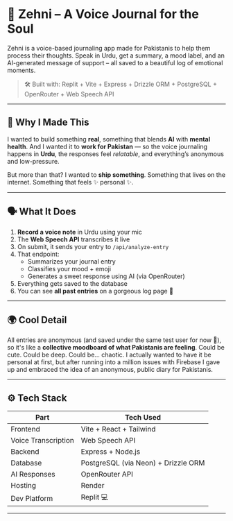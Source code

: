 # 💬 Zehni – A Voice Journal for the Soul

Zehni is a voice-based journaling app made for Pakistanis to help them process their thoughts. Speak in Urdu, get a summary, a mood label, and an AI-generated message of support – all saved to a beautiful log of emotional moments.

> 🛠️ Built with: Replit + Vite + Express + Drizzle ORM + PostgreSQL + OpenRouter + Web Speech API

---

## 🧠 Why I Made This

I wanted to build something **real**, something that blends **AI** with **mental health**. And I wanted it to **work for Pakistan** — so the voice journaling happens in **Urdu**, the responses feel *relatable*, and everything’s anonymous and low-pressure.

But more than that? I wanted to **ship something**. Something that lives on the internet. Something that feels ✨ personal ✨.

---

## 🗣️ What It Does

1. **Record a voice note** in Urdu using your mic
2. The **Web Speech API** transcribes it live
3. On submit, it sends your entry to `/api/analyze-entry`
4. That endpoint:
   - Summarizes your journal entry
   - Classifies your mood + emoji
   - Generates a sweet response using AI (via OpenRouter)
5. Everything gets saved to the database
6. You can see **all past entries** on a gorgeous log page 💅

---

## 🌍 Cool Detail

All entries are anonymous (and saved under the same test user for now 👀), so it's like a **collective moodboard of what Pakistanis are feeling**. Could be cute. Could be deep. Could be... chaotic. I actually wanted to have it be personal at first, but after running into a million issues with Firebase I gave up and embraced the idea of an anonymous, public diary for Pakistanis.

---

## ⚙️ Tech Stack

| Part              | Tech Used                               |
|-------------------|------------------------------------------|
| Frontend          | Vite + React + Tailwind                  |
| Voice Transcription | Web Speech API                        |
| Backend           | Express + Node.js                        |
| Database          | PostgreSQL (via Neon) + Drizzle ORM      |
| AI Responses      | OpenRouter API                           |
| Hosting           | Render                                   |
| Dev Platform      | Replit 💻                                 |

---
